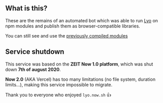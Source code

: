 ## What is this?

These are the remains of an automated bot which was able to run [Lyo](https://github.com/bokub/lyo) on npm modules and publish them as browser-compatible libraries.

You can still see and use the [previously compiled modules](https://www.npmjs.com/~lyo)

## Service shutdown

This service was based on the **ZEIT Now 1.0 platform**, which was shut down **7th of august 2020**.

**Now 2.0** (AKA Vercel) has too many limitations (no file system, duration limits...), making this service impossible to migrate.

Thank you to everyone who enjoyed `lyo.now.sh` 👍
